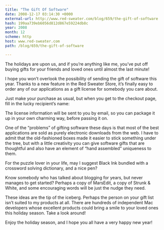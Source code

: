 ```yaml
---
title: "The Gift Of Software"
date: 2008-12-17 03:14:30 +0000
external-url: http://www.red-sweater.com/blog/659/the-gift-of-software
hash: 199aa739eb6056d812d867e59224db8c
year: 2008
month: 12
scheme: http
host: www.red-sweater.com
path: /blog/659/the-gift-of-software

---
```


The holidays are upon us, and if you’re anything like me, you’ve put off buying gifts for your friends and loved ones until almost the last minute!


I hope you won’t overlook the possibility of sending the gift of software this year.  Thanks to a new feature in the Red Sweater Store, it’s finally easy to order any of our applications as a gift license for somebody you care about.



Just make your purchase as usual, but when you get to the checkout page, fill in the lucky recipient’s name:







The license information will be sent to you by email, so you can package it up in your own charming way, before passing it on. 


One of the “problems” of gifting software these days is that most of the best applications are sold as purely electronic downloads from the web.  I have to admit that the old-fashioned boxes made it easier to stick something under the tree, but with a little creativity you can give software gifts that are thoughtful and also have an element of “hand assembled” uniqueness to them.



For the puzzle lover in your life, may I suggest Black Ink bundled with a crossword solving dictionary, and a nice pen?



Know somebody who has talked about blogging for years, but never manages to get started? Perhaps a copy of MarsEdit, a copy of Strunk & White, and some encouraging words will be just the nudge they need.



 These ideas are the tip of the iceberg.  Perhaps the person on your gift list isn’t suited to my products at all. There are hundreds of independent Mac developers whose excellent products could bring a smile to your loved ones this holiday season. Take a look around!



Enjoy the holiday season, and I hope you all have a very happy new year!

